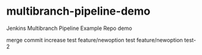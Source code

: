 # multibranch-pipeline-demo
Jenkins Multibranch Pipeline Example Repo demo 

merge commit increase test
feature/newoption test
feature/newoption test-2
